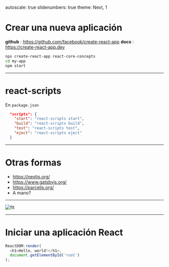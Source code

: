 autoscale: true
slidenumbers: true
theme: Next, 1

# Crear una nueva aplicación

**github** : https://github.com/facebook/create-react-app
**docs** : https://create-react-app.dev

```bash
npx create-react-app react-core-concepts
cd my-app
npm start
```

---

# react-scripts

En `package.json`

```json
  "scripts": {
    "start": "react-scripts start",
    "build": "react-scripts build",
    "test": "react-scripts test",
    "eject": "react-scripts eject"
  }
```

---

# Otras formas

- https://nextjs.org/
- https://www.gatsbyjs.org/
- https://parceljs.org/
- A mano?

---

![fit](https://media.giphy.com/media/ZqlvCTNHpqrio/giphy.gif)

---

# Iniciar una aplicación React

```javascript
ReactDOM.render(
  <h1>Hello, world!</h1>,
  document.getElementById('root')
);
```

